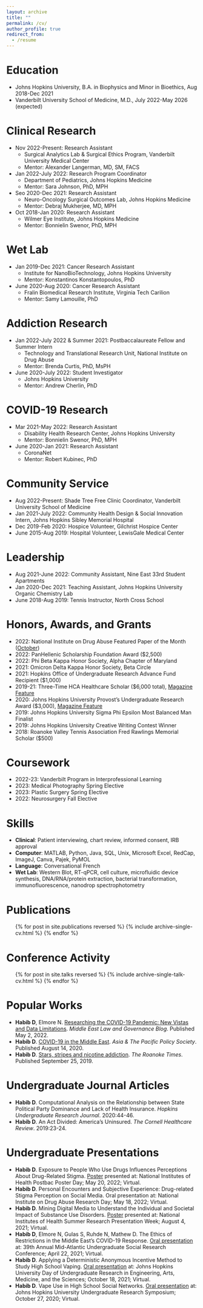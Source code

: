 ```yaml
---
layout: archive
title: ""
permalink: /cv/
author_profile: true
redirect_from:
  - /resume
---
```


# Education

* Johns Hopkins University, B.A. in Biophysics and Minor in Bioethics, Aug 2018-Dec 2021
* Vanderbilt University School of Medicine, M.D., July 2022-May 2026 (expected)

# Clinical Research

* Nov 2022-Present: Research Assistant
  * Surgical Analytics Lab & Surgical Ethics Program, Vanderbilt University Medical Center
  * Mentor: Alexander Langerman, MD, SM, FACS
* Jan 2022-July 2022: Research Program Coordinator
  * Department of Pediatrics, Johns Hopkins Medicine
  * Mentor: Sara Johnson, PhD, MPH
* Seo 2020-Dec 2021: Research Assistant
  * Neuro-Oncology Surgical Outcomes Lab, Johns Hopkins Medicine
  * Mentor: Debraj Mukherjee, MD, MPH
* Oct 2018-Jan 2020: Research Assistant
  * Wilmer Eye Institute, Johns Hopkins Medicine
  * Mentor: Bonnielin Swenor, PhD, MPH

# Wet Lab

* Jan 2019-Dec 2021: Cancer Research Assistant
  * Institute for NanoBioTechnology, Johns Hopkins University
  * Mentor: Konstantinos Konstantopoulos, PhD
* June 2020-Aug 2020: Cancer Research Assistant
  * Fralin Biomedical Research Institute, Virginia Tech Carilion
  * Mentor: Samy Lamouille, PhD

# Addiction Research

* Jan 2022-July 2022 & Summer 2021: Postbaccalaureate Fellow and Summer Intern
  * Technology and Translational Research Unit, National Institute on Drug Abuse
  * Mentor: Brenda Curtis, PhD, MsPH
* June 2020-July 2022: Student Investigator
  * Johns Hopkins University
  * Mentor: Andrew Cherlin, PhD

# COVID-19 Research

* Mar 2021-May 2022: Research Assistant
  * Disability Health Research Center, Johns Hopkins University
  * Mentor: Bonnielin Swenor, PhD, MPH
* June 2020-Jan 2021: Research Assistant
  * CoronaNet
  * Mentor: Robert Kubinec, PhD

# Community Service

* Aug 2022-Present: Shade Tree Free Clinic Coordinator, Vanderbilt University School of Medicine
* Jan 2021-July 2022: Community Health Design & Social Innovation Intern, Johns Hopkins Sibley Memorial Hospital
* Dec 2019-Feb 2020: Hospice Volunteer, Gilchrist Hospice Center
* June 2015-Aug 2019: Hospital Volunteer, LewisGale Medical Center

# Leadership

* Aug 2021-June 2022: Community Assistant, Nine East 33rd Student Apartments
* Jan 2020-Dec 2021: Teaching Assistant, Johns Hopkins University Organic Chemistry Lab
* June 2018-Aug 2019: Tennis Instructor, North Cross School

# Honors, Awards, and Grants

* 2022: National Institute on Drug Abuse Featured Paper of the Month ([October](https://irp.drugabuse.gov/featured-paper-october-2022/)) 
* 2022: PanHellenic Scholarship Foundation Award ($2,500)
* 2022: Phi Beta Kappa Honor Society, Alpha Chapter of Maryland
* 2021: Omicron Delta Kappa Honor Society, Beta Circle
* 2021: Hopkins Office of Undergraduate Research Advance Fund Recipient ($1,000)
* 2019-21: Three-Time HCA Healthcare Scholar ($6,000 total), [Magazine Feature](https://magazine.hcahealthcare.com/communities/opening-doors-the-hca-healthcare-scholars-program/)
* 2020: Johns Hopkins University Provost’s Undergraduate Research Award ($3,000), [Magazine Feature](https://magazine.krieger.jhu.edu/2022/05/delving-into-social-networks-and-teen-vaping/)
* 2019: Johns Hopkins University Sigma Phi Epsilon Most Balanced Man Finalist
* 2019: Johns Hopkins University Creative Writing Contest Winner
* 2018: Roanoke Valley Tennis Association Fred Rawlings Memorial Scholar ($500)

# Coursework

* 2022-23: Vanderbilt Program in Interprofessional Learning
* 2023: Medical Photography Spring Elective
* 2023: Plastic Surgery Spring Elective
* 2022: Neurosurgery Fall Elective

# Skills

* **Clinical**: Patient interviewing, chart review, informed consent, IRB approval
* **Computer**: MATLAB, Python, Java, SQL, Unix, Microsoft Excel, RedCap, ImageJ, Canva, Pajek, PyMOL
* **Language**: Conversational French
* **Wet Lab**: Western Blot, RT-qPCR, cell culture, microfluidic device synthesis, DNA/RNA/protein extraction, bacterial transformation, immunofluorescence, nanodrop spectrophotometry

# Publications

  <ul>{% for post in site.publications reversed %}
    {% include archive-single-cv.html %}
  {% endfor %}</ul>
  
# Conference Activity

  <ul>{% for post in site.talks reversed %}
    {% include archive-single-talk-cv.html %}
  {% endfor %}</ul>

# Popular Works

* **Habib D**, Elmore N. [Researching the COVID-19 Pandemic: New Vistas and Data Limitations](https://blog.brill.com/view/post/guest-post/podcast/researching-the-covid-19-pandemic.xml). *Middle East Law and Governance Blog*. Published May 2, 2022.
* **Habib D**. [COVID-19 in the Middle East](https://www.policyforum.net/covid-19-in-the-middle-east/). *Asia & The Pacific Policy Society*. Published August 14, 2020.
* **Habib D**. [Stars, stripes and nicotine addiction](https://roanoke.com/opinion/commentary/habib-stars-stripes-and-nicotine-addiction/article_26b9a122-2d2f-5d1a-9b23-f0a258e4567c.html). *The Roanoke Times*. Published September 25, 2019.

# Undergraduate Journal Articles

* **Habib D**. Computational Analysis on the Relationship between State Political Party Dominance and Lack of Health Insurance. *Hopkins Undergraduate Research Journal*. 2020:44-46.
* **Habib D**. An Act Divided: America’s Uninsured. *The Cornell Healthcare Review*. 2019:23-24.

# Undergraduate Presentations

* **Habib D**. Exposure to People Who Use Drugs Influences Perceptions About Drug-Related Stigma. [Poster](https://drive.google.com/file/d/1LLG5mzLwjDQIfKL6LC1vxS9F9NDN2AGp/view?usp=sharing) presented at: National Institutes of Health Postbac Poster Day; May 20, 2022; Virtual.
* **Habib D**. Personal Encounters and Subjective Experience: Drug-related Stigma Perception on Social Media. Oral presentation at: National Institute on Drug Abuse Research Day; May 18, 2022; Virtual.
* **Habib D**. Mining Digital Media to Understand the Individual and Societal Impact of Substance Use Disorders. [Poster](https://docs.google.com/presentation/d/110yPB1jmrSIZekYzHW51Y4iySy3_ZQyB/edit?usp=sharing&ouid=111727692220340482351&rtpof=true&sd=true) presented at: National Institutes of Health Summer Research Presentation Week; August 4, 2021; Virtual. 
* **Habib D**, Elmore N, Gulas S, Ruhde N, Mathew D. The Ethics of Restrictions in the Middle East’s COVID-19 Response. [Oral presentation](https://docs.google.com/presentation/d/1tajQeypkSGQXsfe9CUHwRLTnbM5ct362O-DGL9FUGz0/edit?usp=sharing) at: 39th Annual Mid-Atlantic Undergraduate Social Research Conference; April 22, 2021; Virtual.
* **Habib D**. Applying a Deterministic Anonymous Incentive Method to Study High School Vaping. [Oral presentation](https://symposium.foragerone.com/dreams-fall-2021/presentations/33862) at: Johns Hopkins University Day of Undergraduate Research in Engineering, Arts, Medicine, and the Sciences; October 18, 2021; Virtual.
* **Habib D**. Vape Use in High School Social Networks. [Oral presentation](https://docs.google.com/presentation/d/1EjeqKLmYhNKYt0_Q7bcUhV57z489aUBL/edit?usp=sharing&ouid=111727692220340482351&rtpof=true&sd=true) at: Johns Hopkins University Undergraduate Research Symposium; October 27, 2020; Virtual.
